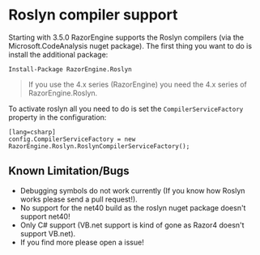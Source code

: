 
# Roslyn compiler support

Starting with 3.5.0 RazorEngine supports the Roslyn compilers (via the Microsoft.CodeAnalysis nuget package).
The first thing you want to do is install the additional package:

	Install-Package RazorEngine.Roslyn

> If you use the 4.x series (RazorEngine) you need the 4.x series of RazorEngine.Roslyn.

To activate roslyn all you need to do is set the `CompilerServiceFactory` property in the configuration:

	[lang=csharp]
    config.CompilerServiceFactory = new RazorEngine.Roslyn.RoslynCompilerServiceFactory();

## Known Limitation/Bugs

- Debugging symbols do not work currently (If you know how Roslyn works please send a pull request!).
- No support for the net40 build as the roslyn nuget package doesn't support net40!
- Only C# support (VB.net support is kind of gone as Razor4 doesn't support VB.net).
- If you find more please open a issue!